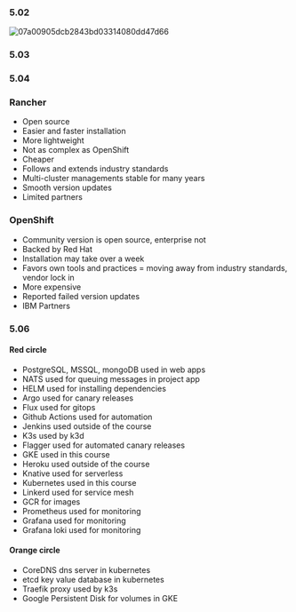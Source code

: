 ### 5.02

![07a00905dcb2843bd03314080dd47d66](https://user-images.githubusercontent.com/74241142/181222659-30d9ae69-ee51-4c9f-bf25-8e86670ccc26.png)

### 5.03



### 5.04

### Rancher
- Open source
- Easier and faster installation
- More lightweight
- Not as complex as OpenShift
- Cheaper
- Follows and extends industry standards
- Multi-cluster managements stable for many years
- Smooth version updates
- Limited partners

### OpenShift
- Community version is open source, enterprise not
- Backed by Red Hat
- Installation may take over a week
- Favors own tools and practices = moving away from industry standards, vendor lock in
- More expensive
- Reported failed version updates
- IBM Partners

### 5.06

#### Red circle
- PostgreSQL, MSSQL, mongoDB used in web apps
- NATS used for queuing messages in project app
- HELM used for installing dependencies
- Argo used for canary releases
- Flux used for gitops
- Github Actions used for automation
- Jenkins used outside of the course
- K3s used by k3d
- Flagger used for automated canary releases
- GKE used in this course
- Heroku used outside of the course
- Knative used for serverless
- Kubernetes used in this course
- Linkerd used for service mesh
- GCR for images
- Prometheus used for monitoring
- Grafana used for monitoring
- Grafana loki used for monitoring

#### Orange circle
- CoreDNS dns server in kubernetes
- etcd key value database in kubernetes
- Traefik proxy used by k3s
- Google Persistent Disk for volumes in GKE
